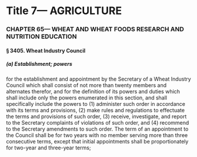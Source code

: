 
# Title 7— AGRICULTURE
### CHAPTER 65— WHEAT AND WHEAT FOODS RESEARCH AND NUTRITION EDUCATION
#### § 3405. Wheat Industry Council
##### (a) Establishment; powers

for the establishment and appointment by the Secretary of a Wheat Industry Council which shall consist of not more than twenty members and alternates therefor, and for the definition of its powers and duties which shall include only the powers enumerated in this section, and shall specifically include the powers to (1) administer such order in accordance with its terms and provisions, (2) make rules and regulations to effectuate the terms and provisions of such order, (3) receive, investigate, and report to the Secretary complaints of violations of such order, and (4) recommend to the Secretary amendments to such order. The term of an appointment to the Council shall be for two years with no member serving more than three consecutive terms, except that initial appointments shall be proportionately for two-year and three-year terms;
